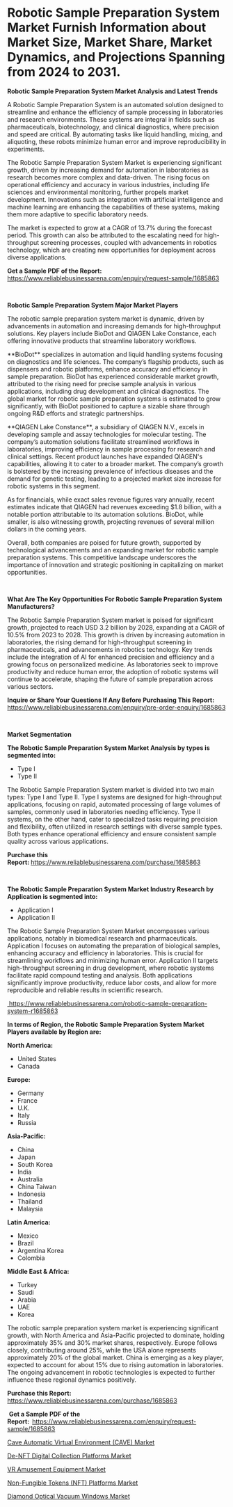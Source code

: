 <p><h1>Robotic Sample Preparation System Market Furnish Information about Market Size, Market Share, Market Dynamics, and Projections Spanning from 2024 to 2031.</h1></p><p><strong>Robotic Sample Preparation System Market Analysis and Latest Trends</strong></p>
<p><p>A Robotic Sample Preparation System is an automated solution designed to streamline and enhance the efficiency of sample processing in laboratories and research environments. These systems are integral in fields such as pharmaceuticals, biotechnology, and clinical diagnostics, where precision and speed are critical. By automating tasks like liquid handling, mixing, and aliquoting, these robots minimize human error and improve reproducibility in experiments.</p><p>The Robotic Sample Preparation System Market is experiencing significant growth, driven by increasing demand for automation in laboratories as research becomes more complex and data-driven. The rising focus on operational efficiency and accuracy in various industries, including life sciences and environmental monitoring, further propels market development. Innovations such as integration with artificial intelligence and machine learning are enhancing the capabilities of these systems, making them more adaptive to specific laboratory needs.</p><p>The market is expected to grow at a CAGR of 13.7% during the forecast period. This growth can also be attributed to the escalating need for high-throughput screening processes, coupled with advancements in robotics technology, which are creating new opportunities for deployment across diverse applications.</p></p>
<p><strong>Get a Sample PDF of the Report:&nbsp;</strong> <a href="https://www.reliablebusinessarena.com/enquiry/request-sample/1685863?utm_campaign=1332&utm_medium=2&utm_source=Github&utm_content=ia&utm_term=13102024&utm_id=robotic-sample-preparation-system">https://www.reliablebusinessarena.com/enquiry/request-sample/1685863</a></p>
<p>&nbsp;</p>
<p><strong>Robotic Sample Preparation System Major Market Players</strong></p>
<p><p>The robotic sample preparation system market is dynamic, driven by advancements in automation and increasing demands for high-throughput solutions. Key players include BioDot and QIAGEN Lake Constance, each offering innovative products that streamline laboratory workflows.</p><p>**BioDot** specializes in automation and liquid handling systems focusing on diagnostics and life sciences. The company’s flagship products, such as dispensers and robotic platforms, enhance accuracy and efficiency in sample preparation. BioDot has experienced considerable market growth, attributed to the rising need for precise sample analysis in various applications, including drug development and clinical diagnostics. The global market for robotic sample preparation systems is estimated to grow significantly, with BioDot positioned to capture a sizable share through ongoing R&D efforts and strategic partnerships.</p><p>**QIAGEN Lake Constance**, a subsidiary of QIAGEN N.V., excels in developing sample and assay technologies for molecular testing. The company’s automation solutions facilitate streamlined workflows in laboratories, improving efficiency in sample processing for research and clinical settings. Recent product launches have expanded QIAGEN's capabilities, allowing it to cater to a broader market. The company’s growth is bolstered by the increasing prevalence of infectious diseases and the demand for genetic testing, leading to a projected market size increase for robotic systems in this segment.</p><p>As for financials, while exact sales revenue figures vary annually, recent estimates indicate that QIAGEN had revenues exceeding $1.8 billion, with a notable portion attributable to its automation solutions. BioDot, while smaller, is also witnessing growth, projecting revenues of several million dollars in the coming years.</p><p>Overall, both companies are poised for future growth, supported by technological advancements and an expanding market for robotic sample preparation systems. This competitive landscape underscores the importance of innovation and strategic positioning in capitalizing on market opportunities.</p></p>
<p>&nbsp;</p>
<p><strong>What Are The Key Opportunities For Robotic Sample Preparation System Manufacturers?</strong></p>
<p><p>The Robotic Sample Preparation System market is poised for significant growth, projected to reach USD 3.2 billion by 2028, expanding at a CAGR of 10.5% from 2023 to 2028. This growth is driven by increasing automation in laboratories, the rising demand for high-throughput screening in pharmaceuticals, and advancements in robotics technology. Key trends include the integration of AI for enhanced precision and efficiency and a growing focus on personalized medicine. As laboratories seek to improve productivity and reduce human error, the adoption of robotic systems will continue to accelerate, shaping the future of sample preparation across various sectors.</p></p>
<p><strong>Inquire or Share Your Questions If Any Before Purchasing This Report:</strong> <a href="https://www.reliablebusinessarena.com/enquiry/pre-order-enquiry/1685863?utm_campaign=1332&utm_medium=2&utm_source=Github&utm_content=ia&utm_term=13102024&utm_id=robotic-sample-preparation-system">https://www.reliablebusinessarena.com/enquiry/pre-order-enquiry/1685863</a></p>
<p>&nbsp;</p>
<p><strong>Market Segmentation</strong></p>
<p><strong>The Robotic Sample Preparation System Market Analysis by types is segmented into:</strong></p>
<p><ul><li>Type I</li><li>Type II</li></ul></p>
<p><p>The Robotic Sample Preparation System market is divided into two main types: Type I and Type II. Type I systems are designed for high-throughput applications, focusing on rapid, automated processing of large volumes of samples, commonly used in laboratories needing efficiency. Type II systems, on the other hand, cater to specialized tasks requiring precision and flexibility, often utilized in research settings with diverse sample types. Both types enhance operational efficiency and ensure consistent sample quality across various applications.</p></p>
<p><strong>Purchase this Report:&nbsp;</strong><a href="https://www.reliablebusinessarena.com/purchase/1685863?utm_campaign=1332&utm_medium=2&utm_source=Github&utm_content=ia&utm_term=13102024&utm_id=robotic-sample-preparation-system">https://www.reliablebusinessarena.com/purchase/1685863</a></p>
<p>&nbsp;</p>
<p><strong>The Robotic Sample Preparation System Market Industry Research by Application is segmented into:</strong></p>
<p><ul><li>Application I</li><li>Application II</li></ul></p>
<p><p>The Robotic Sample Preparation System Market encompasses various applications, notably in biomedical research and pharmaceuticals. Application I focuses on automating the preparation of biological samples, enhancing accuracy and efficiency in laboratories. This is crucial for streamlining workflows and minimizing human error. Application II targets high-throughput screening in drug development, where robotic systems facilitate rapid compound testing and analysis. Both applications significantly improve productivity, reduce labor costs, and allow for more reproducible and reliable results in scientific research.</p></p>
<p><a href="https://www.reliablebusinessarena.com/robotic-sample-preparation-system-r1685863?utm_campaign=1332&utm_medium=2&utm_source=Github&utm_content=ia&utm_term=13102024&utm_id=robotic-sample-preparation-system">&nbsp;https://www.reliablebusinessarena.com/robotic-sample-preparation-system-r1685863</a></p>
<p><strong>In terms of Region, the Robotic Sample Preparation System Market Players available by Region are:</strong></p>
<p>
    <p> <strong> North America: </strong>
        <ul>
            <li>United States</li>
            <li>Canada</li>
        </ul>
        </p> 
    <p> <strong> Europe: </strong>
        <ul>
            <li>Germany</li>
            <li>France</li>
            <li>U.K.</li>
            <li>Italy</li>
            <li>Russia</li>
        </ul>
        </p> 
    <p> <strong> Asia-Pacific: </strong>
        <ul>
            <li>China</li>
            <li>Japan</li>
            <li>South Korea</li>
            <li>India</li>
            <li>Australia</li>
            <li>China Taiwan</li>
            <li>Indonesia</li>
            <li>Thailand</li>
            <li>Malaysia</li>
        </ul>
        </p> 
    <p> <strong> Latin America: </strong>
        <ul>
            <li>Mexico</li>
            <li>Brazil</li>
            <li>Argentina Korea</li>
            <li>Colombia</li>
        </ul>
        </p> 
    <p> <strong> Middle East & Africa: </strong>
        <ul>
            <li>Turkey</li>
            <li>Saudi</li>
            <li>Arabia</li>
            <li>UAE</li>
            <li>Korea</li>
        </ul>
    </p>
    </p>
<p><p>The robotic sample preparation system market is experiencing significant growth, with North America and Asia-Pacific projected to dominate, holding approximately 35% and 30% market shares, respectively. Europe follows closely, contributing around 25%, while the USA alone represents approximately 20% of the global market. China is emerging as a key player, expected to account for about 15% due to rising automation in laboratories. The ongoing advancement in robotic technologies is expected to further influence these regional dynamics positively.</p></p>
<p><strong>Purchase this Report: </strong><a href="https://www.reliablebusinessarena.com/purchase/1685863?utm_campaign=1332&utm_medium=2&utm_source=Github&utm_content=ia&utm_term=13102024&utm_id=robotic-sample-preparation-system">https://www.reliablebusinessarena.com/purchase/1685863</a></p>
<p>&nbsp;<strong>Get a Sample PDF of the Report:&nbsp;&nbsp;</strong><a href="https://www.reliablebusinessarena.com/enquiry/request-sample/1685863?utm_campaign=1332&utm_medium=2&utm_source=Github&utm_content=ia&utm_term=13102024&utm_id=robotic-sample-preparation-system">https://www.reliablebusinessarena.com/enquiry/request-sample/1685863</a></p>
<p><strong></strong></p>
<p><p><a href="https://www.linkedin.com/pulse/cave-automatic-virtual-environment-market-size-share-3vnic?utm_campaign=1332&utm_medium=2&utm_source=Github&utm_content=ia&utm_term=13102024&utm_id=robotic-sample-preparation-system">Cave Automatic Virtual Environment (CAVE) Market</a></p><p><a href="https://www.linkedin.com/pulse/de-nft-digital-collection-platforms-market-report-product-type-zz0fc?utm_campaign=1332&utm_medium=2&utm_source=Github&utm_content=ia&utm_term=13102024&utm_id=robotic-sample-preparation-system">De-NFT Digital Collection Platforms Market</a></p><p><a href="https://www.linkedin.com/pulse/comprehensive-vr-amusement-equipment-market-report-regional-6ldfc?utm_campaign=1332&utm_medium=2&utm_source=Github&utm_content=ia&utm_term=13102024&utm_id=robotic-sample-preparation-system">VR Amusement Equipment Market</a></p><p><a href="https://www.linkedin.com/pulse/non-fungible-tokens-nft-platforms-industry-sector-market-cavbc?utm_campaign=1332&utm_medium=2&utm_source=Github&utm_content=ia&utm_term=13102024&utm_id=robotic-sample-preparation-system">Non-Fungible Tokens (NFT) Platforms Market</a></p><p><a href="https://www.linkedin.com/pulse/opportunities-challenges-diamond-optical-vacuum-windows-market-fmxvf?utm_campaign=1332&utm_medium=2&utm_source=Github&utm_content=ia&utm_term=13102024&utm_id=robotic-sample-preparation-system">Diamond Optical Vacuum Windows Market</a></p></p>